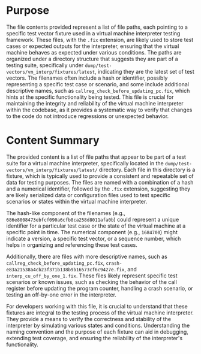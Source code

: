 # Purpose
The file contents provided represent a list of file paths, each pointing to a specific test vector fixture used in a virtual machine interpreter testing framework. These files, with the `.fix` extension, are likely used to store test cases or expected outputs for the interpreter, ensuring that the virtual machine behaves as expected under various conditions. The paths are organized under a directory structure that suggests they are part of a testing suite, specifically under `dump/test-vectors/vm_interp/fixtures/latest`, indicating they are the latest set of test vectors. The filenames often include a hash or identifier, possibly representing a specific test case or scenario, and some include additional descriptive names, such as `callreg_check_before_updating_pc.fix`, which hints at the specific functionality being tested. This file is crucial for maintaining the integrity and reliability of the virtual machine interpreter within the codebase, as it provides a systematic way to verify that changes to the code do not introduce regressions or unexpected behavior.
# Content Summary
The provided content is a list of file paths that appear to be part of a test suite for a virtual machine interpreter, specifically located in the `dump/test-vectors/vm_interp/fixtures/latest/` directory. Each file in this directory is a fixture, which is typically used to provide a consistent and repeatable set of data for testing purposes. The files are named with a combination of a hash and a numerical identifier, followed by the `.fix` extension, suggesting they are likely serialized data or configuration files used to test specific scenarios or states within the virtual machine interpreter.

The hash-like component of the filenames (e.g., `686e8008473ebfcf090a6cfb8ca258d8011afa0b`) could represent a unique identifier for a particular test case or the state of the virtual machine at a specific point in time. The numerical component (e.g., `1684700`) might indicate a version, a specific test vector, or a sequence number, which helps in organizing and referencing these test cases.

Additionally, there are files with more descriptive names, such as `callreg_check_before_updating_pc.fix`, `crash-e83a21538a4cb23f371b138b9b16573cf6c9427e.fix`, and `interp_cu_off_by_one_1.fix`. These files likely represent specific test scenarios or known issues, such as checking the behavior of the call register before updating the program counter, handling a crash scenario, or testing an off-by-one error in the interpreter.

For developers working with this file, it is crucial to understand that these fixtures are integral to the testing process of the virtual machine interpreter. They provide a means to verify the correctness and stability of the interpreter by simulating various states and conditions. Understanding the naming convention and the purpose of each fixture can aid in debugging, extending test coverage, and ensuring the reliability of the interpreter's functionality.
